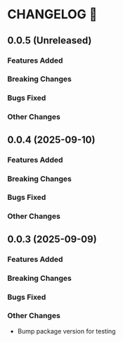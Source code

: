 # CHANGELOG 📝

## 0.0.5 (Unreleased)

### Features Added

### Breaking Changes

### Bugs Fixed

### Other Changes

## 0.0.4 (2025-09-10)

### Features Added

### Breaking Changes

### Bugs Fixed

### Other Changes

## 0.0.3 (2025-09-09)

### Features Added

### Breaking Changes

### Bugs Fixed

### Other Changes

- Bump package version for testing

